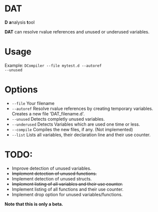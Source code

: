 DAT
===

<b>D</b> <b>a</b>nalysis <b>t</b>ool

<b>DAT</b> can resolve rvalue references and unused or underused variables.

Usage
===
Example:
<code>DCompiler --file mytest.d --autoref --unused</code>

Options
===
<ul>
<li><code>--file</code>         Your filename</li>
<li><code>--autoref</code>      Resolve rvalue references by creating temporary variables. Creates a new file 'DAT_filename.d'.</li>
<li><code>--unused</code>       Detects completly unused variables.</li>
<li><code>--underused</code>    Detects Variables which are used one time or less.</li>
<li><code>--compile</code>      Compiles the new files, if any. (Not implemented)</li>
<li><code>--list</code>         Lists all variables, their declaration line and their use counter.</li>
</ul>

TODO:
===
<ul>
<li>Improve detection of unused variables.</li>
<li><del>Implement detection of unused functions.</del></li>
<li>Implement detection of unused structs.</li>
<li><del>Implement listing of all variables and their use counter.</del></li>
<li>Implement listing of all functions and their use counter.</li>
<li>Implement drop option for unused variables/functions.</li>
</ul>

<b>Note that this is only a beta.</b>

